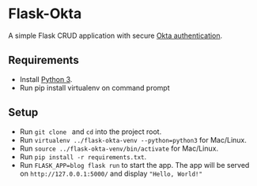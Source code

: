 # Flask-Okta

A simple Flask CRUD application with secure [Okta authentication](https://developer.okta.com/blog/2018/07/23/build-a-simple-crud-app-with-flask-and-python).

## Requirements

* Install [Python 3](https://www.python.org/downloads/).
* Run pip install virtualenv on command prompt

## Setup

* Run `git clone ` and `cd` into the project root.
* Run `virtualenv ../flask-okta-venv --python=python3` for Mac/Linux.
* Run `source ../flask-okta-venv/bin/activate` for Mac/Linux.
* Run `pip install -r requirements.txt`.
* Run `FLASK_APP=blog flask run` to start the app. The app will be served on `http://127.0.0.1:5000/` and display `"Hello, World!"`
